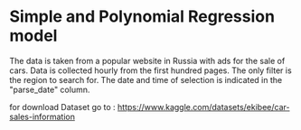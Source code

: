 # Simple and Polynomial Regression model
 
The data is taken from a popular website in Russia with ads for the sale of cars. Data is collected hourly from the first hundred pages. The only filter is the region to search for. The date and time of selection is indicated in the "parse_date" column.


for download Dataset go to :
https://www.kaggle.com/datasets/ekibee/car-sales-information
